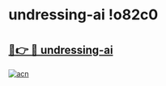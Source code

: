 # undressing-ai !o82c0

# <h2><a href="https://lt03wz.esa.edu.pl?title=undressing-ai&ref=o82c0">🔗👉 🔴 undressing-ai</a></h2>

[![acn](https://github.com/user-attachments/assets/0f9c940e-d8b0-45ae-aac7-cd30a18b3e1c)](https://lt03wz.esa.edu.pl?title=undressing-ai&ref=o82c0)


